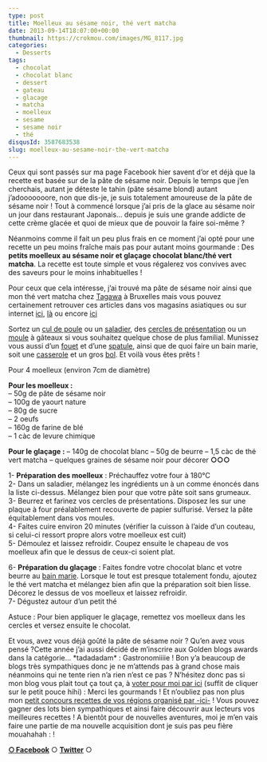 ```yaml
---
type: post
title: Moelleux au sésame noir, thé vert matcha
date: 2013-09-14T18:07:00+00:00
thumbnail: https://crokmou.com/images/MG_8117.jpg
categories: 
  - Desserts
tags: 
  - chocolat
  - chocolat blanc
  - dessert
  - gateau
  - glacage
  - matcha
  - moelleux
  - sesame
  - sesame noir
  - thé
disqusId: 3587683538
slug: moelleux-au-sesame-noir-the-vert-matcha
---
```


Ceux qui sont passés sur ma page Facebook hier savent d’or et déjà que la recette est basée sur de la pâte de sésame noir. Depuis le temps que j’en cherchais, autant je déteste le tahin (pâte sésame blond) autant j’adooooooore, non que dis-je, je suis totalement amoureuse de la pâte de sésame noir ! Tout à commencé lorsque j’ai pris de la glace au sésame noir un jour dans restaurant Japonais… depuis je suis une grande addicte de cette crème glacée et quoi de mieux que de pouvoir la faire soi-même ?

<a name="more"></a>

Néanmoins comme il fait un peu plus frais en ce moment j’ai opté pour une recette un peu moins fraîche mais pas pour autant moins gourmande : Des **petits moelleux au sésame noir et glaçage chocolat blanc/thé vert matcha**. La recette est toute simple et vous régalerez vos convives avec des saveurs pour le moins inhabituelles !

Pour ceux que cela intéresse, j’ai trouvé ma pâte de sésame noir ainsi que mon thé vert matcha chez [Tagawa](http://www.tagawa.eu/) à Bruxelles mais vous pouvez certainement retrouver ces articles dans vos magasins asiatiques ou sur internet [ici](http://www.bienmanger.com/1F10929_Pate_Sesame.html), [là](http://www.laboutiquedujapon.fr/PrestaShop/fr/1326-pate-de-sesame-grille-noir-100ml-4932395000678.html) ou encore [ici](http://cook-shop.fr/pate-/1429-pate-de-sesame-noir-terre-exotique-3760063336412.html)

Sortez un [cul de poule](http://www.rueducommerce.fr/m/pl/malid:48515370) ou un [saladier](http://www.rueducommerce.fr/m/pl/malid:4769897), des [cercles de présentation](http://www.rueducommerce.fr/index/cercle%20de%20presentation) ou un [moule](http://www.rueducommerce.fr/m/pl/malid:5325292) à gâteaux si vous souhaitez quelque chose de plus familial. Munissez vous aussi d’un [fouet](http://www.rueducommerce.fr/index/ustensile%20Fouet%20inox) et d’une [spatule](http://www.rueducommerce.fr/m/pl/malid:48515367), ainsi que de quoi faire un bain marie, soit une [casserole](http://www.rueducommerce.fr/m/pl/malid:115) et un gros [bol](http://www.rueducommerce.fr/m/pl/malid:4769881). Et voilà vous êtes prêts !

Pour 4 moelleux (environ 7cm de diamètre)

**Pour les moelleux :**  
<span style="line-height: 15.59375px;">– 50g de pâte de sésame noir</span>  
– 100g de yaourt nature  
– 80g de sucre  
– 2 oeufs  
– 160g de farine de blé  
– 1 càc de levure chimique

**Pour le glaçage :** – 140g de chocolat blanc – 50g de beurre – 1,5 càc de thé vert matcha – quelques graines de sésame noir pour décorer **○○○**

1- **Préparation des moelleux** : Préchauffez votre four à 180°C  
2- Dans un saladier, mélangez les ingrédients un à un comme énoncés dans la liste ci-dessus. Mélangez bien pour que votre pâte soit sans grumeaux.  
3- Beurrez et farinez vos cercles de présentations. Disposez les sur une plaque à four préalablement recouverte de papier sulfurisé. Versez la pâte équitablement dans vos moules.  
4- Faites cuire environ 20 minutes (vérifier la cuisson à l’aide d’un couteau, si celui-ci ressort propre alors votre moelleux est cuit)  
5- Démoulez et laissez refroidir. Coupez ensuite le chapeau de vos moelleux afin que le dessus de ceux-ci soient plat.

6- **Préparation du glaçage** : Faites fondre votre chocolat blanc et votre beurre au [bain marie](http://cuisine-facile.com/trucs_astuces/recette-comment-preparer-bain-marie.html). Lorsque le tout est presque totalement fondu, ajoutez le thé vert matcha et mélangez bien afin que la préparation soit bien lisse. Décorez le dessus de vos moelleux et laissez refroidir.  
7- Dégustez autour d’un petit thé

Astuce : Pour bien appliquer le glaçage, remettez vos moelleux dans les cercles et versez ensuite le chocolat.

Et vous, avez vous déjà goûté la pâte de sésame noir ? Qu’en avez vous pensé ?Cette année j’ai aussi décidé de m’inscrire aux Golden blogs awards dans la catégorie… \*tadadadam\* : Gastronomiiiie ! Bon y’a beaucoup de blogs très sympathiques donc je ne m’attends pas à grand chose mais néanmoins qui ne tente rien n’a rien n’est ce pas ? N’hésitez donc pas si mon blog vous plait tout ça tout ça, à [voter pour moi par ici](http://www.golden-blog-awards.fr/blogs/crokmou.html) (suffit de cliquer sur le petit pouce hihi) : Merci les gourmands ! Et n’oubliez pas non plus mon [petit concours recettes de vos régions organisé par -ici-](http://www.crokmou.com/2013/09/1000-merci-et-un-concours.html) ! Vous pouvez gagner des lots bien sympathiques et ainsi faire découvrir aux lecteurs vos meilleures recettes ! A bientôt pour de nouvelles aventures, moi je m’en vais faire une partie de ma nouvelle acquisition dont je suis pas peu fière mouahahah : !

[**○<span style="font-size: xx-small; margin: 0px; outline: 0px; padding: 0px;"><span style="font-family: Arial, Helvetica, sans-serif; margin: 0px; outline: 0px; padding: 0px;"> </span></span>Facebook**](https://www.facebook.com/pages/CroKMou/148093255259077) ○ [**Twitter**](https://twitter.com/Crokmou) ○